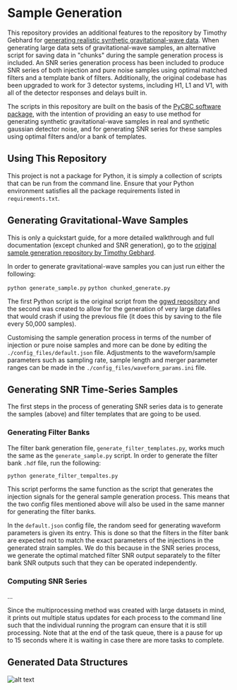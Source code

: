 # Sample Generation

This repository provides an additional features to the repository by Timothy Gebhard for [generating realistic synthetic gravitational-wave data](https://www.github.com/timothygebhard/ggwd/). When generating large data sets of gravitational-wave samples, an alternative script for saving data in "chunks" during the sample generation process is included. An SNR series generation process has been included to produce SNR series of both injection and pure noise samples using optimal matched filters and a template bank of filters. Additionally, the original codebase has been upgraded to work for 3 detector systems, including H1, L1 and V1, with all of the detector responses and delays built in.

The scripts in this repository are built on the basis of the [PyCBC software package](https://www.pycbc.org/), with the intention of providing an easy to use method for generating synthetic gravitational-wave samples in real and synthetic gaussian detector noise, and for generating SNR series for these samples using optimal filters and/or a bank of templates.

## Using This Repository

This project is not a package for Python, it is simply a collection of scripts that can be run from the command line. Ensure that your Python environment satisfies all the package requirements listed in `requirements.txt`.

## Generating Gravitational-Wave Samples

This is only a quickstart guide, for a more detailed walkthrough and full documentation (except chunked and SNR generation), go to the [original sample generation repository by Timothy Gebhard](https://www.github.com/timothygebhard/ggwd/).

In order to generate gravitational-wave samples you can just run either the following:

```python generate_sample.py```
```python chunked_generate.py```

The first Python script is the original script from the [ggwd repository](https://www.github.com/timothygebhard/ggwd/) and the second was created to allow for the generation of very large datafiles that would crash if using the previous file (it does this by saving to the file every 50,000 samples).

Customising the sample generation process in terms of the number of injection or pure noise samples and more can be done by editing the `./config_files/default.json` file. Adjustments to the waveform/sample parameters such as sampling rate, sample length and merger parameter ranges can be made in the `./config_files/waveform_params.ini` file.

## Generating SNR Time-Series Samples

The first steps in the process of generating SNR series data is to generate the samples (above) and filter templates that are going to be used.

### Generating Filter Banks

The filter bank generation file, `generate_filter_templates.py`, works much the same as the `generate_sample.py` script. In order to generate the filter bank `.hdf` file, run the following:

```python generate_filter_tempaltes.py```

This script performs the same function as the script that generates the injection signals for the general sample generation process. This means that the two config files mentioned above will also be used in the same manner for generating the filter banks.

In the `default.json` config file, the random seed for generating waveform parameters is given its entry. This is done so that the filters in the filter bank are expected not to match the exact parameters of the injections in the generated strain samples. We do this because in the SNR series process, we generate the optimal matched filter SNR output separately to the filter bank SNR outputs such that they can be operated independently.

### Computing SNR Series

...

Since the multiprocessing method was created with large datasets in mind, it prints out multiple status updates for each process to the command line such that the individual running the program can ensure that it is still processing. Note that at the end of the task queue, there is a pause for up to 15 seconds where it is waiting in case there are more tasks to complete.

## Generated Data Structures

![alt text](https://github.com/damonbeveridge/samplegen/blob/master/data_structures/generate_sample.JPG "Logo Title Text 1")
